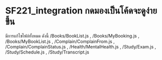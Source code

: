 # SF221_integration กดมองเป็นโค้ดจะดูง่ายขึ้น
มีการแก้ไขไฟล์ทั้งหมด ดังนี้
/Books/BookList.js ,
/Books/MyBooking.js ,
/Books/MyBookList.js ,
/Complain/ComplainFrom.js ,
/Complain/ComplainStatus.js ,
/Health/MentalHealth.js ,
/Study/Exam.js ,
/Study/Schedule.js ,
/Study/Transcript.js 
